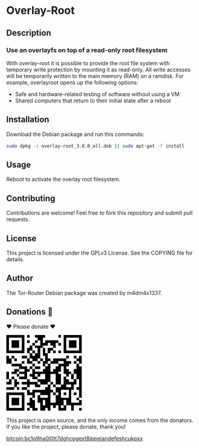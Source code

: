 # Overlay-Root

## Description

### Use an overlayfs on top of a read-only root filesystem

With overlay-root it is possible to provide the root file system with temporary write protection by mounting it as read-only. All write accesses will be temporarily written to the main memory (RAM) on a ramdisk.
For example, overlayroot opens up the following options:
* Safe and hardware-related testing of software without using a VM
* Shared computers that return to their initial state after a reboot 

## Installation

Download the Debian package and run this commands:

```bash
sudo dpkg -i overlay-root_3.0.0_all.deb || sudo apt-get -f install
```

## Usage

Reboot to activate the overlay root filesystem.

## Contributing

Contributions are welcome! Feel free to fork this repository and submit pull requests.

## License

This project is licensed under the GPLv3 License. See the COPYING file for details.

## Author

The Tor-Router Debian package was created by m4dm4x1337.

## Donations 🥺

 ❤️ Please donate ❤️

![QR code for donations](https://raw.githubusercontent.com/m4dm4x1337/tor-router-gnome/master/tor-router-gnome/usr/share/pixmaps/tor-router-gnome-donation.png)

This project is open source, and the only income comes from the donators. If you like the project, please donate, thank you!

[bitcoin:bc1q9ha0l0tt7dghcpgext8jppejandefeshcukpxx](bitcoin:bc1q9ha0l0tt7dghcpgext8jppejandefeshcukpxx)
